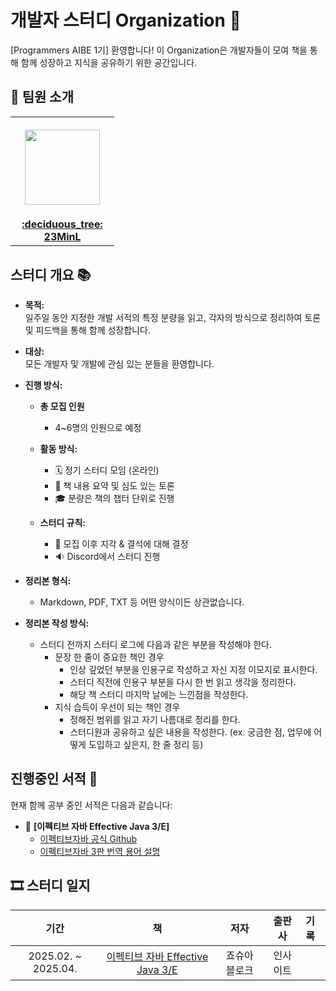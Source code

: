 # 개발자 스터디 Organization 🚀
[Programmers AIBE 1기]
환영합니다! 이 Organization은 개발자들이 모여 책을 통해 함께 성장하고 지식을 공유하기 위한 공간입니다.

## 👋 팀원 소개

<table>
  <tr height="160px">
    <th align="center" width="150px">
      <a href="https://github.com/23MinL"><img height="120px" width="120px" src="https://avatars.githubusercontent.com/u/195278357?s=400&u=e2e1ce6e68df527a2292a7b59efb0831a7277f0d&v=4"/>
    </th>
  </tr>
  <tr>
    <td align="center" width="150px">
      <a href="https://github.com/23MinL"><strong>:deciduous_tree: 23MinL</strong></a>
    </td>
  </tr>  
</table>

## 스터디 개요 📚

- **목적:**  
  일주일 동안 지정한 개발 서적의 특정 분량을 읽고, 각자의 방식으로 정리하여 토론 및 피드백을 통해 함께 성장합니다.

- **대상:**  
  모든 개발자 및 개발에 관심 있는 분들을 환영합니다.

- **진행 방식:**

  - **총 모집 인원**
    - 4~6명의 인원으로 예정
    
  - **활동 방식:**
    - 🗓️ 정기 스터디 모임 (온라인)
    - 📑 책 내용 요약 및 심도 있는 토론
    - 🎓 분량은 책의 챕터 단위로 진행

  - **스터디 규칙:**
    - 🚨 모집 이후 지각 & 결석에 대해 결정
    - 🔉 Discord에서 스터디 진행

- **정리본 형식:**
  - Markdown, PDF, TXT 등 어떤 양식이든 상관없습니다.
  
- **정리본 작성 방식:**
  - 스터디 전까지 스터디 로그에 다음과 같은 부분을 작성해야 한다.
    - 문장 한 줄이 중요한 책인 경우
      - 인상 깊었던 부분을 인용구로 작성하고 자신 지정 이모지로 표시한다.
      - 스터디 직전에 인용구 부분을 다시 한 번 읽고 생각을 정리한다.
      - 해당 책 스터디 마지막 날에는 느낀점을 작성한다.
    - 지식 습득이 우선이 되는 책인 경우
      - 정해진 범위를 읽고 자기 나름대로 정리를 한다.
      - 스터디원과 공유하고 싶은 내용을 작성한다. (ex. 궁금한 점, 업무에 어떻게 도입하고 싶은지, 한 줄 정리 등)

## 진행중인 서적 📖

현재 함께 공부 중인 서적은 다음과 같습니다:

- 📘 **[이펙티브 자바 Effective Java 3/E]**  
  - [이펙티브자바 공식 Github](https://github.com/WegraLee/effective-java-3e-source-code)
  - [이펙티브자바 3판 번역 용어 설명](https://docs.google.com/document/d/1Nw-_FJKre9x7Uy6DZ0NuAFyYUCjBPCpINxqrP0JFuXk/edit)

## 🎞 스터디 일지

|        기간         |                                            책                                            |      저자      |  출판사  | 기록 |
| :-----------------: | :--------------------------------------------------------------------------------------: | :------------: | :------: | :--- |
| 2025.02. ~ 2025.04. | [이펙티브 자바 Effective Java 3/E](https://product.kyobobook.co.kr/detail/S000001033066) | 죠슈아 블로크 | 인사이트 |      |
